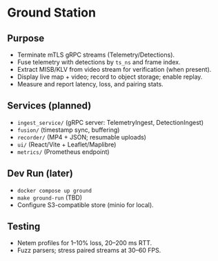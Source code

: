 # Ground Station

## Purpose

- Terminate mTLS gRPC streams (Telemetry/Detections).
- Fuse telemetry with detections by `ts_ns` and frame index.
- Extract MISB/KLV from video stream for verification (when present).
- Display live map + video; record to object storage; enable replay.
- Measure and report latency, loss, and pairing stats.

## Services (planned)

- `ingest_service/` (gRPC server: TelemetryIngest, DetectionIngest)
- `fusion/` (timestamp sync, buffering)
- `recorder/` (MP4 + JSON; resumable uploads)
- `ui/` (React/Vite + Leaflet/Maplibre)
- `metrics/` (Prometheus endpoint)

## Dev Run (later)

- `docker compose up ground`
- `make ground-run` (TBD)
- Configure S3-compatible store (minio for local).

## Testing

- Netem profiles for 1–10% loss, 20–200 ms RTT.
- Fuzz parsers; stress paired streams at 30–60 FPS.